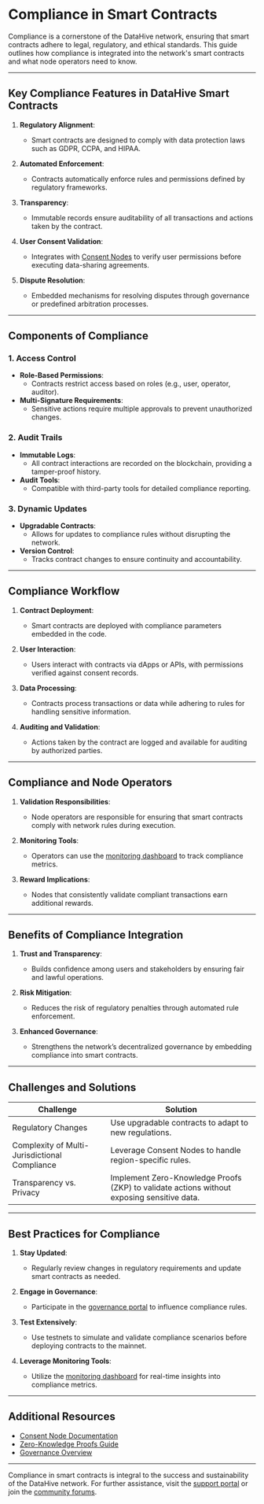 # Compliance in Smart Contracts

Compliance is a cornerstone of the DataHive network, ensuring that smart contracts adhere to legal, regulatory, and ethical standards. This guide outlines how compliance is integrated into the network's smart contracts and what node operators need to know.

---

## Key Compliance Features in DataHive Smart Contracts

1. **Regulatory Alignment**:
   - Smart contracts are designed to comply with data protection laws such as GDPR, CCPA, and HIPAA.

2. **Automated Enforcement**:
   - Contracts automatically enforce rules and permissions defined by regulatory frameworks.

3. **Transparency**:
   - Immutable records ensure auditability of all transactions and actions taken by the contract.

4. **User Consent Validation**:
   - Integrates with [Consent Nodes](/docs/onboarding/nodes/consent.md) to verify user permissions before executing data-sharing agreements.

5. **Dispute Resolution**:
   - Embedded mechanisms for resolving disputes through governance or predefined arbitration processes.

---

## Components of Compliance

### 1. **Access Control**
- **Role-Based Permissions**:
  - Contracts restrict access based on roles (e.g., user, operator, auditor).
- **Multi-Signature Requirements**:
  - Sensitive actions require multiple approvals to prevent unauthorized changes.

### 2. **Audit Trails**
- **Immutable Logs**:
  - All contract interactions are recorded on the blockchain, providing a tamper-proof history.
- **Audit Tools**:
  - Compatible with third-party tools for detailed compliance reporting.

### 3. **Dynamic Updates**
- **Upgradable Contracts**:
  - Allows for updates to compliance rules without disrupting the network.
- **Version Control**:
  - Tracks contract changes to ensure continuity and accountability.

---

## Compliance Workflow

1. **Contract Deployment**:
   - Smart contracts are deployed with compliance parameters embedded in the code.

2. **User Interaction**:
   - Users interact with contracts via dApps or APIs, with permissions verified against consent records.

3. **Data Processing**:
   - Contracts process transactions or data while adhering to rules for handling sensitive information.

4. **Auditing and Validation**:
   - Actions taken by the contract are logged and available for auditing by authorized parties.

---

## Compliance and Node Operators

1. **Validation Responsibilities**:
   - Node operators are responsible for ensuring that smart contracts comply with network rules during execution.

2. **Monitoring Tools**:
   - Operators can use the [monitoring dashboard](/docs/onboarding/monitoring.md) to track compliance metrics.

3. **Reward Implications**:
   - Nodes that consistently validate compliant transactions earn additional rewards.

---

## Benefits of Compliance Integration

1. **Trust and Transparency**:
   - Builds confidence among users and stakeholders by ensuring fair and lawful operations.

2. **Risk Mitigation**:
   - Reduces the risk of regulatory penalties through automated rule enforcement.

3. **Enhanced Governance**:
   - Strengthens the network’s decentralized governance by embedding compliance into smart contracts.

---

## Challenges and Solutions

| **Challenge**              | **Solution**                                                                 |
|----------------------------|-----------------------------------------------------------------------------|
| Regulatory Changes         | Use upgradable contracts to adapt to new regulations.                      |
| Complexity of Multi-Jurisdictional Compliance | Leverage Consent Nodes to handle region-specific rules.               |
| Transparency vs. Privacy   | Implement Zero-Knowledge Proofs (ZKP) to validate actions without exposing sensitive data. |

---

## Best Practices for Compliance

1. **Stay Updated**:
   - Regularly review changes in regulatory requirements and update smart contracts as needed.

2. **Engage in Governance**:
   - Participate in the [governance portal](/docs/onboarding/governance/proposals.md) to influence compliance rules.

3. **Test Extensively**:
   - Use testnets to simulate and validate compliance scenarios before deploying contracts to the mainnet.

4. **Leverage Monitoring Tools**:
   - Utilize the [monitoring dashboard](/docs/onboarding/monitoring.md) for real-time insights into compliance metrics.

---

## Additional Resources

- [Consent Node Documentation](/docs/onboarding/nodes/consent.md)
- [Zero-Knowledge Proofs Guide](/docs/privacy/ZKP.md)
- [Governance Overview](/docs/onboarding/governance/proposals.md)

---

Compliance in smart contracts is integral to the success and sustainability of the DataHive network. For further assistance, visit the [support portal](/docs/onboarding/support/tickets.md) or join the [community forums](/docs/onboarding/community/forums.md).
